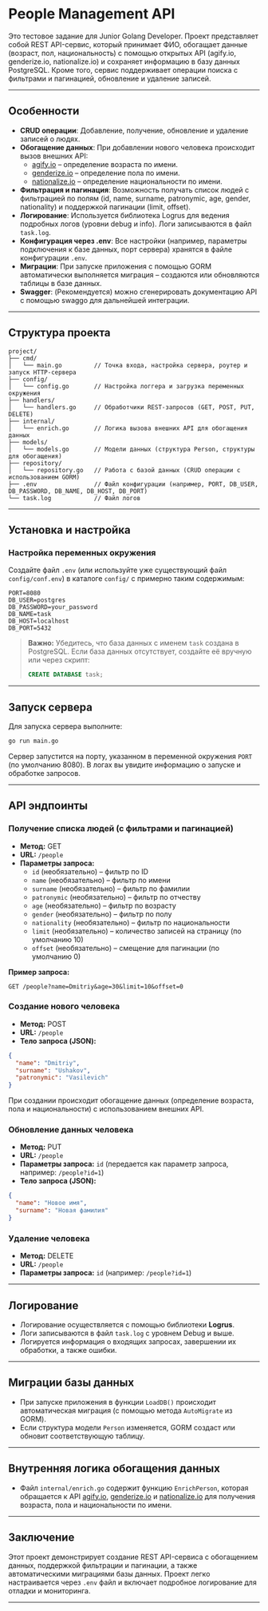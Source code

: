 # People Management API

Это тестовое задание для Junior Golang Developer. Проект представляет собой REST API-сервис, который принимает ФИО, обогащает данные (возраст, пол, национальность) с помощью открытых API (agify.io, genderize.io, nationalize.io) и сохраняет информацию в базу данных PostgreSQL. Кроме того, сервис поддерживает операции поиска с фильтрами и пагинацией, обновление и удаление записей.

---

## Особенности

- **CRUD операции**: Добавление, получение, обновление и удаление записей о людях.
- **Обогащение данных**: При добавлении нового человека происходит вызов внешних API:
  - [agify.io](https://api.agify.io) – определение возраста по имени.
  - [genderize.io](https://api.genderize.io) – определение пола по имени.
  - [nationalize.io](https://api.nationalize.io) – определение национальности по имени.
- **Фильтрация и пагинация**: Возможность получать список людей с фильтрацией по полям (id, name, surname, patronymic, age, gender, nationality) и поддержкой пагинации (limit, offset).
- **Логирование**: Используется библиотека Logrus для ведения подробных логов (уровни debug и info). Логи записываются в файл `task.log`.
- **Конфигурация через .env**: Все настройки (например, параметры подключения к базе данных, порт сервера) хранятся в файле конфигурации `.env`.
- **Миграции**: При запуске приложения с помощью GORM автоматически выполняется миграция – создаются или обновляются таблицы в базе данных.
- **Swagger**: (Рекомендуется) можно сгенерировать документацию API с помощью swaggo для дальнейшей интеграции.

---

## Структура проекта

```
project/
├── cmd/
│   └── main.go         // Точка входа, настройка сервера, роутер и запуск HTTP-сервера
├── config/
│   └── config.go       // Настройка логгера и загрузка переменных окружения
├── handlers/
│   └── handlers.go     // Обработчики REST-запросов (GET, POST, PUT, DELETE)
├── internal/
│   └── enrich.go       // Логика вызова внешних API для обогащения данных
├── models/
│   └── models.go       // Модели данных (структура Person, структуры для обогащения)
├── repository/
│   └── repository.go   // Работа с базой данных (CRUD операции с использованием GORM)
├── .env                // Файл конфигурации (например, PORT, DB_USER, DB_PASSWORD, DB_NAME, DB_HOST, DB_PORT)
└── task.log            // Файл логов
```

---

## Установка и настройка

### Настройка переменных окружения

Создайте файл `.env` (или используйте уже существующий файл `config/conf.env`) в каталоге `config/` с примерно таким содержимым:

```
PORT=8080
DB_USER=postgres
DB_PASSWORD=your_password
DB_NAME=task
DB_HOST=localhost
DB_PORT=5432
```

> **Важно:** Убедитесь, что база данных с именем `task` создана в PostgreSQL. Если база данных отсутствует, создайте её вручную или через скрипт:
> 
> ```sql
> CREATE DATABASE task;
> ```

---

## Запуск сервера

Для запуска сервера выполните:

```bash
go run main.go
```

Сервер запустится на порту, указанном в переменной окружения `PORT` (по умолчанию 8080). В логах вы увидите информацию о запуске и обработке запросов.

---

## API эндпоинты

### Получение списка людей (с фильтрами и пагинацией)

- **Метод:** GET  
- **URL:** `/people`  
- **Параметры запроса:**
  - `id` (необязательно) – фильтр по ID
  - `name` (необязательно) – фильтр по имени
  - `surname` (необязательно) – фильтр по фамилии
  - `patronymic` (необязательно) – фильтр по отчеству
  - `age` (необязательно) – фильтр по возрасту
  - `gender` (необязательно) – фильтр по полу
  - `nationality` (необязательно) – фильтр по национальности
  - `limit` (необязательно) – количество записей на страницу (по умолчанию 10)
  - `offset` (необязательно) – смещение для пагинации (по умолчанию 0)

**Пример запроса:**

```
GET /people?name=Dmitriy&age=30&limit=10&offset=0
```

### Создание нового человека

- **Метод:** POST  
- **URL:** `/people`  
- **Тело запроса (JSON):**

```json
{
  "name": "Dmitriy",
  "surname": "Ushakov",
  "patronymic": "Vasilevich"
}
```

При создании происходит обогащение данных (определение возраста, пола и национальности) с использованием внешних API.

### Обновление данных человека

- **Метод:** PUT  
- **URL:** `/people`  
- **Параметры запроса:** `id` (передается как параметр запроса, например: `/people?id=1`)  
- **Тело запроса (JSON):**

```json
{
  "name": "Новое имя",
  "surname": "Новая фамилия"
}
```

### Удаление человека

- **Метод:** DELETE  
- **URL:** `/people`  
- **Параметры запроса:** `id` (например: `/people?id=1`)

---

## Логирование

- Логирование осуществляется с помощью библиотеки **Logrus**.
- Логи записываются в файл `task.log` с уровнем Debug и выше.
- Логируется информация о входящих запросах, завершении их обработки, а также ошибки.

---

## Миграции базы данных

- При запуске приложения в функции `LoadDB()` происходит автоматическая миграция (с помощью метода `AutoMigrate` из GORM).  
- Если структура модели `Person` изменяется, GORM создаст или обновит соответствующую таблицу.

---

## Внутренняя логика обогащения данных

- Файл `internal/enrich.go` содержит функцию `EnrichPerson`, которая обращается к API [agify.io](https://api.agify.io), [genderize.io](https://api.genderize.io) и [nationalize.io](https://api.nationalize.io) для получения возраста, пола и национальности по имени.

---

## Заключение

Этот проект демонстрирует создание REST API-сервиса с обогащением данных, поддержкой фильтрации и пагинации, а также автоматическими миграциями базы данных. Проект легко настраивается через `.env` файл и включает подробное логирование для отладки и мониторинга.

---
